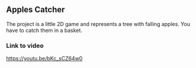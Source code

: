 ## Apples Catcher ##

The project is a little 2D game and represents a tree with falling apples. 
You have to catch them in a basket.

### Link to video ###
https://youtu.be/bKc_sCZ64w0

